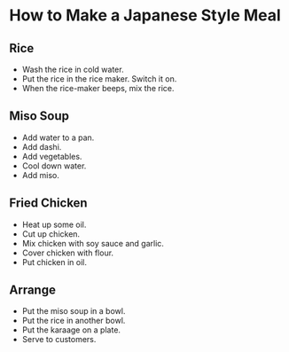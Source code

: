 # How to Make a Japanese Style Meal

## Rice
* Wash the rice in cold water.
* Put the rice in the rice maker. Switch it on.
* When the rice-maker beeps, mix the rice.

## Miso Soup
* Add water to a pan.
* Add dashi.
* Add vegetables.
* Cool down water.
* Add miso.

## Fried Chicken
* Heat up some oil.
* Cut up chicken.
* Mix chicken with soy sauce and garlic.
* Cover chicken with flour.
* Put chicken in oil.

## Arrange
* Put the miso soup in a bowl.
* Put the rice in another bowl.
* Put the karaage on a plate.
* Serve to customers.


